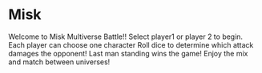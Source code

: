 # Misk
Welcome to Misk Multiverse Battle!!
Select player1 or player 2 to begin.
Each player can choose one character
Roll dice to determine which attack damages the opponent!
Last man standing wins the game!
Enjoy the mix and match between universes!


